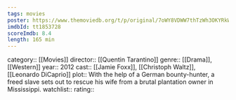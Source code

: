 ```yaml
---
tags: movies
poster: https://www.themoviedb.org/t/p/original/7oWY8VDWW7thTzWh3OKYRkWUlD5.jpg
imdbId: tt1853728
scoreImdb: 8.4
length: 165 min
---
```


category:: [[Movies]]
director:: [[Quentin Tarantino]]
genre:: [[Drama]], [[Western]]
year:: 2012
cast:: [[Jamie Foxx]], [[Christoph Waltz]], [[Leonardo DiCaprio]]
plot:: With the help of a German bounty-hunter, a freed slave sets out to rescue his wife from a brutal plantation owner in Mississippi.
watchlist::
rating::
